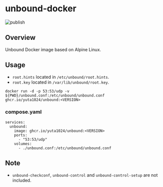# unbound-docker
![publish](https://github.com/yuta1024/unbound-docker/actions/workflows/publish.yaml/badge.svg)

## Overview
Unbound Docker image based on Alpine Linux.

## Usage
* `root.hints` located in `/etc/unbound/root.hints`.
* `root.key` located in `/var/lib/unbound/root.key`.

```
docker run -d -p 53:53/udp -v ${PWD}/unbound.conf:/etc/unbound/unbound.conf ghcr.io/yuta1024/unbound:<VERSION>
```

### compose.yaml
```
services:
  unbound:
    image: ghcr.io/yuta1024/unbound:<VERSION>
    ports:
      - "53:53/udp"
    volumes:
      - ./unbound.conf:/etc/unbound/unbound.conf
```

## Note
* `unbound-checkconf`, `unbound-control` and `unbound-control-setup` are not included.
